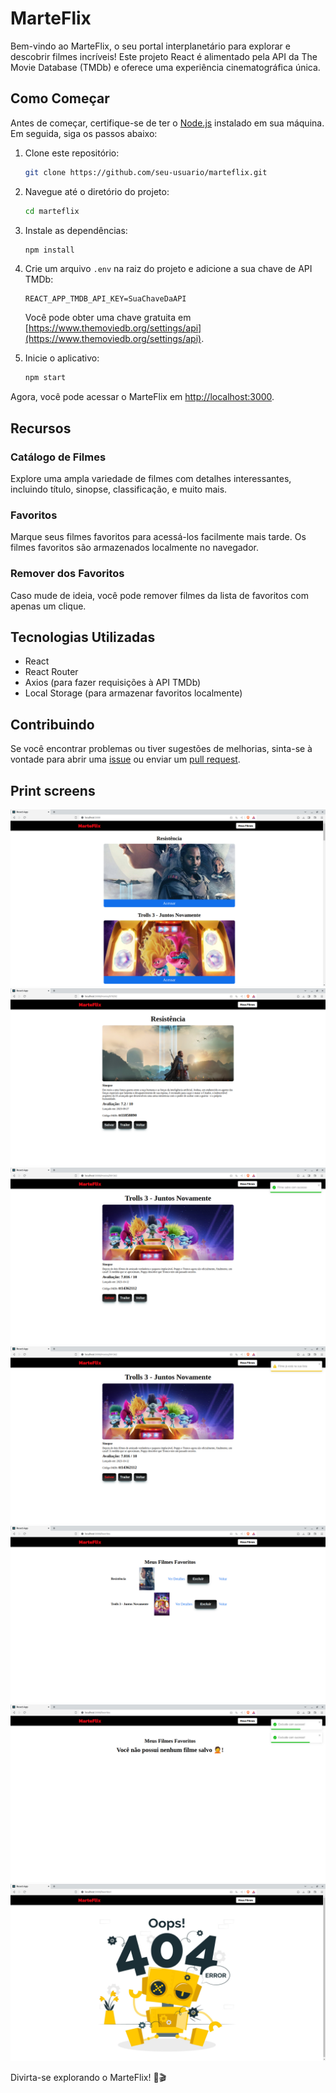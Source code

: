 # MarteFlix

Bem-vindo ao MarteFlix, o seu portal interplanetário para explorar e descobrir filmes incríveis! Este projeto React é alimentado pela API da The Movie Database (TMDb) e oferece uma experiência cinematográfica única.

## Como Começar

Antes de começar, certifique-se de ter o [Node.js](https://nodejs.org/) instalado em sua máquina. Em seguida, siga os passos abaixo:

1. Clone este repositório:

   ```bash
   git clone https://github.com/seu-usuario/marteflix.git
   ```

2. Navegue até o diretório do projeto:

   ```bash
   cd marteflix
   ```

3. Instale as dependências:

   ```bash
   npm install
   ```

4. Crie um arquivo `.env` na raiz do projeto e adicione a sua chave de API TMDb:

   ```
   REACT_APP_TMDB_API_KEY=SuaChaveDaAPI
   ```

   Você pode obter uma chave gratuita em [https://www.themoviedb.org/settings/api](https://www.themoviedb.org/settings/api).

5. Inicie o aplicativo:

   ```bash
   npm start
   ```

Agora, você pode acessar o MarteFlix em [http://localhost:3000](http://localhost:3000).

## Recursos

### Catálogo de Filmes

Explore uma ampla variedade de filmes com detalhes interessantes, incluindo título, sinopse, classificação, e muito mais.

### Favoritos

Marque seus filmes favoritos para acessá-los facilmente mais tarde. Os filmes favoritos são armazenados localmente no navegador.

### Remover dos Favoritos

Caso mude de ideia, você pode remover filmes da lista de favoritos com apenas um clique.

## Tecnologias Utilizadas

- React
- React Router
- Axios (para fazer requisições à API TMDb)
- Local Storage (para armazenar favoritos localmente)

## Contribuindo

Se você encontrar problemas ou tiver sugestões de melhorias, sinta-se à vontade para abrir uma [issue](https://github.com/seu-usuario/marteflix/issues) ou enviar um [pull request](https://github.com/seu-usuario/marteflix/pulls).

## Print screens

![MarteFlix](/public/Captura%20de%20tela%20de%202023-11-24%2010-13-08.png)
![MarteFlix](/public/Captura%20de%20tela%20de%202023-11-24%2010-13-34.png)
![MarteFlix](/public/Captura%20de%20tela%20de%202023-11-24%2010-13-58.png)
![MarteFlix](/public/Captura%20de%20tela%20de%202023-11-24%2010-14-03.png)
![MarteFlix](/public/Captura%20de%20tela%20de%202023-11-24%2010-14-13.png)
![MarteFlix](/public/Captura%20de%20tela%20de%202023-11-24%2010-14-19.png)
![MarteFlix](/public/Captura%20de%20tela%20de%202023-11-24%2010-14-39.png)

Divirta-se explorando o MarteFlix! 🚀🎬